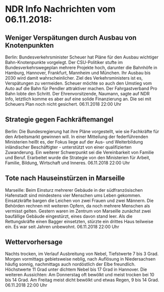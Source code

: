 # NDR Info Nachrichten vom 06.11.2018:


## Weniger Verspätungen durch Ausbau von Knotenpunkten
Berlin: Bundesverkehrsminister Scheuer hat Pläne für den Ausbau wichtiger Bahn-Knotenpunkte vorgelegt. Der CSU-Politiker stufte im Bundesverkehrswegeplan mehrere Projekte hoch, darunter die Bahnhöfe in Hamburg, Hannover, Frankfurt, Mannheim und München. Ihr Ausbau bis 2030 wird damit wahrscheinlicher. Ziel des Verkehrsministers ist es, Verspätungen zu vermeiden. Scheuer möchte so auch den Umstieg vom Auto auf die Bahn für Pendler attraktiver machen. Der Fahrgastverband Pro Bahn lobte den Schritt. Der Ehrenvorsitzende, Naumann, sagte auf NDR Info, letztlich komme es aber auf eine solide Finanzierung an. Die sei mit Scheuers Plan noch nicht gesichert. 06.11.2018 22:00 Uhr 

## Strategie gegen Fachkräftemangel
Berlin: Die Bundesregierung hat ihre Pläne vorgestellt, wie sie Fachkräfte für den Arbeitsmarkt gewinnen will. In einer Mitteilung der federführenden Ministerien heißt es, der Fokus liege auf der Aus- und Weiterbildung inländischer Beschäftigter - unterstützt von einer qualifizierten Zuwanderung. Ein weiterer Schwerpunkt sei die Vereinbarkeit von Familie und Beruf. Erarbeitet wurde die Strategie von den Ministerien für Arbeit, Familie, Bildung, Wirtschaft und Inneres. 06.11.2018 22:00 Uhr 

## Tote nach Hauseinstürzen in Marseille
Marseille: Beim Einsturz mehrerer Gebäude in der südfranzösischen Hafenstadt sind mindestens vier Menschen ums Leben gekommen. Einsatzkräfte bargen die Leichen von zwei Frauen und zwei Männern. Die Behörden rechnen mit weiteren Opfern, da noch mehrere Menschen als vermisst gelten. Gestern waren im Zentrum von Marseille zunächst zwei baufällige Gebäude eingestürzt, eines davon stand leer. Als die Rettungskräfte einen Bagger einsetzten, stürzte ein drittes Haus teilweise ein. Es war seit Jahren unbewohnt. 06.11.2018 22:00 Uhr 

## Wettervorhersage
Nachts trocken, im Verlauf Ausbreitung von Nebel, Tiefstwerte 7 bis 3 Grad. Morgen vormittags gebietsweise neblig, nach Auflösung in Niedersachsen häufig sonnig, nachmittags auch nordöstlich der Elbe freundlich. Höchstwerte 11 Grad unter dichtem Nebel bis 17 Grad in Hannover. Die weiteren Aussichten: Am Donnerstag oft bewölkt und meist trocken bei 10 bis 14 Grad. Am Freitag meist dicht bewölkt und etwas Regen, 9 bis 14 Grad. 06.11.2018 22:00 Uhr 
